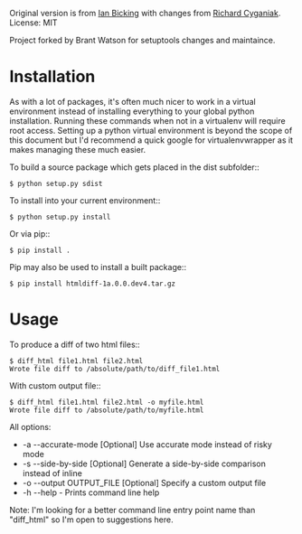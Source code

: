 Original version is from [Ian Bicking](https://github.com/ianb)
with changes from [Richard Cyganiak](https://github.com/cygri).
License: MIT

Project forked by Brant Watson for setuptools changes and maintaince.

Installation
============
As with a lot of packages, it's often much nicer to work
in a virtual environment instead of installing everything to
your global python installation. Running these commands
when not in a virtualenv will require root access. Setting up
a python virtual environment is beyond the scope of this document
but I'd recommend a quick google for virtualenvwrapper as it
makes managing these much easier.

To build a source package which gets placed in the dist subfolder::

    $ python setup.py sdist

To install into your current environment::

    $ python setup.py install

Or via pip::

    $ pip install .

Pip may also be used to install a built package::

    $ pip install htmldiff-1a.0.0.dev4.tar.gz


Usage
=====

To produce a diff of two html files::

    $ diff_html file1.html file2.html
    Wrote file diff to /absolute/path/to/diff_file1.html

With custom output file::

    $ diff_html file1.html file2.html -o myfile.html
    Wrote file diff to /absolute/path/to/myfile.html

All options:

 * -a --accurate-mode [Optional] Use accurate mode instead of risky mode
 * -s --side-by-side  [Optional] Generate a side-by-side comparison instead of inline
 * -o --output OUTPUT_FILE [Optional] Specify a custom output file
 * -h --help  - Prints command line help

Note: I'm looking for a better command line entry point name than "diff_html" so I'm
open to suggestions here.
